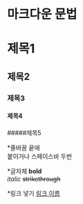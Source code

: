 # 마크다운 문법

# 제목1
## 제목2
### 제목3
#### 제목4
#####제목5

*줄바꿈
끝에 <br> 붙이거나 스페이스바 두번  

*글자체
**bold**<br>
_italic_
~~strikethrough~~

*링크 넣기
[링크 이름](www.naver.com)
